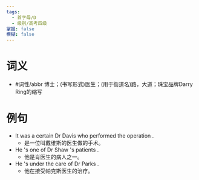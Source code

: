 ```yaml
---
tags:
  - 首字母/D
  - 级别/高考四级
掌握: false
模糊: false
---
```

# 词义
- #词性/abbr  博士；(书写形式)医生；(用于街道名)路，大道；珠宝品牌Darry Ring的缩写
# 例句
- It was a certain Dr Davis who performed the operation .
	- 是一位叫戴维斯的医生做的手术。
- He 's one of Dr Shaw 's patients .
	- 他是肖医生的病人之一。
- He 's under the care of Dr Parks .
	- 他在接受帕克斯医生的治疗。
